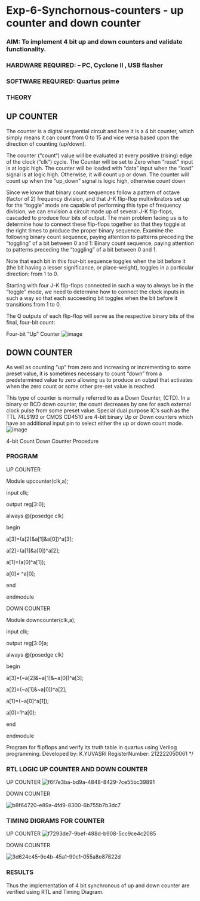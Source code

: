 # Exp-6-Synchornous-counters - up counter and down counter 
### AIM: To implement 4 bit up and down counters and validate  functionality.
### HARDWARE REQUIRED:  – PC, Cyclone II , USB flasher
### SOFTWARE REQUIRED:   Quartus prime
### THEORY 

## UP COUNTER 
The counter is a digital sequential circuit and here it is a 4 bit counter, which simply means it can count from 0 to 15 and vice versa based upon the direction of counting (up/down). 

The counter (“count“) value will be evaluated at every positive (rising) edge of the clock (“clk“) cycle.
The Counter will be set to Zero when “reset” input is at logic high.
The counter will be loaded with “data” input when the “load” signal is at logic high. Otherwise, it will count up or down.
The counter will count up when the “up_down” signal is logic high, otherwise count down

Since we know that binary count sequences follow a pattern of octave (factor of 2) frequency division, and that J-K flip-flop multivibrators set up for the “toggle” mode are capable of performing this type of frequency division, we can envision a circuit made up of several J-K flip-flops, cascaded to produce four bits of output.
The main problem facing us is to determine how to connect these flip-flops together so that they toggle at the right times to produce the proper binary sequence.
Examine the following binary count sequence, paying attention to patterns preceding the “toggling” of a bit between 0 and 1:
Binary count sequence, paying attention to patterns preceding the “toggling” of a bit between 0 and 1.

Note that each bit in this four-bit sequence toggles when the bit before it (the bit having a lesser significance, or place-weight), toggles in a particular direction: from 1 to 0.



 
 

Starting with four J-K flip-flops connected in such a way to always be in the “toggle” mode, we need to determine how to connect the clock inputs in such a way so that each succeeding bit toggles when the bit before it transitions from 1 to 0.

The Q outputs of each flip-flop will serve as the respective binary bits of the final, four-bit count:

 
 

Four-bit “Up” Counter
![image](https://user-images.githubusercontent.com/36288975/169644758-b2f4339d-9532-40c5-af40-8f4f8c942e2c.png)



## DOWN COUNTER 

As well as counting “up” from zero and increasing or incrementing to some preset value, it is sometimes necessary to count “down” from a predetermined value to zero allowing us to produce an output that activates when the zero count or some other pre-set value is reached.

This type of counter is normally referred to as a Down Counter, (CTD). In a binary or BCD down counter, the count decreases by one for each external clock pulse from some preset value. Special dual purpose IC’s such as the TTL 74LS193 or CMOS CD4510 are 4-bit binary Up or Down counters which have an additional input pin to select either the up or down count mode.
![image](https://user-images.githubusercontent.com/36288975/169644844-1a14e123-7228-4ed8-81a9-eb937dff4ac8.png)


4-bit Count Down Counter
Procedure

### PROGRAM 

UP COUNTER

Module upcounter(clk,a);

input clk;

output reg[3:0];

always @(posedge clk)

begin

a[3]=(a[2]&a[1]&a[0])^a[3];

a[2]=(a[1]&a[0])^a[2];

a[1]=(a[0]^a[1]);

a[0]= ^a[0];

end

endmodule

DOWN COUNTER

Module downcounter(clk,a);

input clk;

output reg[3:0]a;

always @(posedge clk)

begin

a[3]=(~a[2]&~a[1]&~a[0])^a[3];

a[2]=(~a[1]&~a[0])^a[2];

a[1]=(~a[0]^a[1]);

a[0]=1^a[0];

end

endmodule

Program for flipflops  and verify its truth table in quartus using Verilog programming.
Developed by: K.YUVASRI
RegisterNumber: 212222050061 
*/






### RTL LOGIC UP COUNTER AND DOWN COUNTER  

UP COUNTER
![f6f7e3ba-bd9a-4848-8429-7ce55bc39891](https://github.com/yuvasri2005/Exp-7-Synchornous-counters-/assets/129949620/76928032-31f8-4e83-8fb9-22c954f8a4c6)



DOWN COUNTER

![b8f64720-e89a-4fd9-8300-6b755b7b3dc7](https://github.com/yuvasri2005/Exp-7-Synchornous-counters-/assets/129949620/9e1b6f36-edf9-4ed1-a9e5-a330dd469feb)





### TIMING DIGRAMS FOR COUNTER  

UP COUNTER
![f7293de7-9bef-488d-b908-5cc9ce4c2085](https://github.com/yuvasri2005/Exp-7-Synchornous-counters-/assets/129949620/86d2e86c-f278-4c14-9bd7-b6c749a7ecf7)



DOWN COUNTER


![3d624c45-9c4b-45a1-90c1-055a8e87822d](https://github.com/yuvasri2005/Exp-7-Synchornous-counters-/assets/129949620/aeac3ff9-c4b0-4c5c-9d62-cf86b2e3d984)













### RESULTS 

Thus the implementation of 4 bit synchronous of up and down counter are verified using RTL and Timing Diagram.
